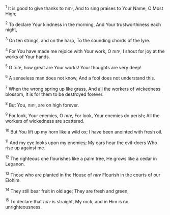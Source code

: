 <sup>1</sup> It is good to give thanks to יהוה, And to sing praises to Your Name, O Most High;

<sup>2</sup> To declare Your kindness in the morning, And Your trustworthiness each night,

<sup>3</sup> On ten strings, and on the harp, To the sounding chords of the lyre.

<sup>4</sup> For You have made me rejoice with Your work, O יהוה, I shout for joy at the works of Your hands.

<sup>5</sup> O יהוה, how great are Your works! Your thoughts are very deep!

<sup>6</sup> A senseless man does not know, And a fool does not understand this.

<sup>7</sup> When the wrong spring up like grass, And all the workers of wickedness blossom, It is for them to be destroyed forever.

<sup>8</sup> But You, יהוה, are on high forever.

<sup>9</sup> For look, Your enemies, O יהוה, For look, Your enemies do perish; All the workers of wickedness are scattered.

<sup>10</sup> But You lift up my horn like a wild ox; I have been anointed with fresh oil.

<sup>11</sup> And my eye looks upon my enemies; My ears hear the evil-doers Who rise up against me.

<sup>12</sup> The righteous one flourishes like a palm tree, He grows like a cedar in Leḇanon.

<sup>13</sup> Those who are planted in the House of יהוה Flourish in the courts of our Elohim.

<sup>14</sup> They still bear fruit in old age; They are fresh and green,

<sup>15</sup> To declare that יהוה is straight, My rock, and in Him is no unrighteousness.


